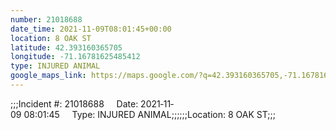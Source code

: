 ```yaml
---
number: 21018688
date_time: 2021-11-09T08:01:45+00:00
location: 8 OAK ST
latitude: 42.393160365705
longitude: -71.16781625485412
type: INJURED ANIMAL
google_maps_link: https://maps.google.com/?q=42.393160365705,-71.16781625485412
---
```


;;;Incident #: 21018688     Date: 2021‐11‐09 08:01:45     Type: INJURED ANIMAL;;;;;;Location: 8 OAK ST;;;
